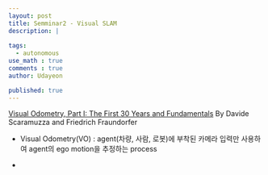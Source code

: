 ```yaml
---
layout: post
title: Semminar2 - Visual SLAM
description: |
  
tags:
  - autonomous
use_math : true
comments : true
author: Udayeon

published: true
---
```


[Visual Odometry, Part I: The First 30 Years and Fundamentals]()
By Davide Scaramuzza and Friedrich Fraundorfer

* Visual Odometry(VO) : agent(차량, 사람, 로봇)에 부착된 카메라 입력만 사용하여 agent의 ego motion을 추정하는 process
-
